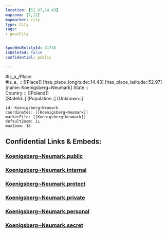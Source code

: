 ```yaml
---
location: [52.97,14.43] 
mapzoom: [7,12] 
mapmarker: city 
type: City
tags:
- geo/City


SpocWebEntityId: 31745
isDeleted: false
confidential: public

---
```

#is_a_/Place  
#is_a_ :: [[Place]] 
[has_place_longitude::14.43] 
[has_place_latitude::52.97] 
[name::Koenigsberg~Neumark] 
State ::  
Country :: [[Poland]]  
[StateId::] 
[Population::] 
[Unknown::] 


```leaflet
id: Koenigsberg~Neumark
coordinates: [[Koenigsberg~Neumark]] 
markerFile: [[Koenigsberg~Neumark]] 
defaultZoom: 11 
maxZoom: 18
```


## Confidential Links & Embeds: 

### [Koenigsberg~Neumark.public](/_public/\Earth\Continent\Europe\Europe~East\Poland\Provinces~Poland\West_Pomeranian\CityKoenigsberg~Neumark.public.md) 

### [Koenigsberg~Neumark.internal](/_internal/\Earth\Continent\Europe\Europe~East\Poland\Provinces~Poland\West_Pomeranian\CityKoenigsberg~Neumark.internal.md) 

### [Koenigsberg~Neumark.protect](/_protect/\Earth\Continent\Europe\Europe~East\Poland\Provinces~Poland\West_Pomeranian\CityKoenigsberg~Neumark.protect.md) 

### [Koenigsberg~Neumark.private](/_private/\Earth\Continent\Europe\Europe~East\Poland\Provinces~Poland\West_Pomeranian\CityKoenigsberg~Neumark.private.md) 

### [Koenigsberg~Neumark.personal](/_personal/\Earth\Continent\Europe\Europe~East\Poland\Provinces~Poland\West_Pomeranian\CityKoenigsberg~Neumark.personal.md) 

### [Koenigsberg~Neumark.secret](/_secret/\Earth\Continent\Europe\Europe~East\Poland\Provinces~Poland\West_Pomeranian\CityKoenigsberg~Neumark.secret.md)


